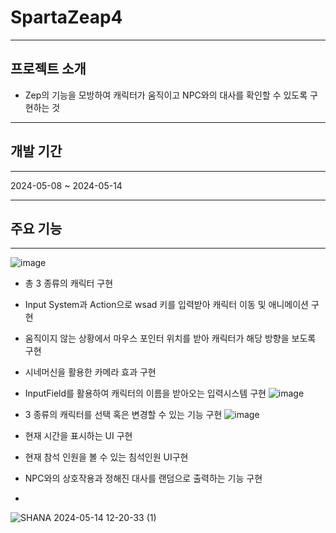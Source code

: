 # SpartaZeap4
---
## 프로젝트 소개
* Zep의 기능을 모방하여 캐릭터가 움직이고 NPC와의 대사를 확인할 수 있도록 구현하는 것

---
## 개발 기간
---
2024-05-08 ~ 2024-05-14

---
## 주요 기능
---
 ![image](https://github.com/Euronia12/SpartaZeap4/assets/150045088/a923b7d1-02a2-4ffb-a8c2-efb168b48df6)
* 총 3 종류의 캐릭터 구현
  
* Input System과 Action으로 wsad 키를 입력받아 캐릭터 이동 및 애니메이션 구현
  
* 움직이지 않는 상황에서 마우스 포인터 위치를 받아 캐릭터가 해당 방향을 보도록 구현
  
* 시네머신을 활용한 카메라 효과 구현
  
* InputField를 활용하여 캐릭터의 이름을 받아오는 입력시스템 구현
  ![image](https://github.com/Euronia12/SpartaZeap4/assets/150045088/1a1c45d7-5194-4d8a-898d-9a79572e5a44)

* 3 종류의 캐릭터를 선택 혹은 변경할 수 있는 기능 구현
 ![image](https://github.com/Euronia12/SpartaZeap4/assets/150045088/dde1c701-bb59-400f-8838-22b21238e077)

* 현재 시간을 표시하는 UI 구현

* 현재 참석 인원을 볼 수 있는 침석인원 UI구현
  
* NPC와의 상호작용과 정해진 대사를 랜덤으로 출력하는 기능 구현
* 
![SHANA 2024-05-14 12-20-33 (1)](https://github.com/Euronia12/SpartaZeap4/assets/150045088/c4d1fc44-bed7-412c-b91b-b4730fa7c341)
